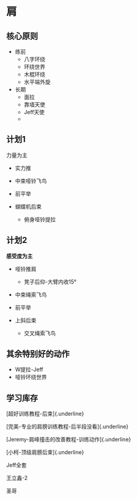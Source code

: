 # 肩

## 核心原则

- 练前
  - 八字环绕
  - 环绕世界
  - 木棍环绕
  - 水平端外旋
- 长期
  - 面拉
  - 靠墙天使
  - Jeff天使
  - 

## 计划1

力量为主

-   实力推

-   中束哑铃飞鸟

-   前平举

-   蝴蝶机后束

    -   俯身哑铃提拉

## 计划2

**感受度为主**

-   哑铃推肩

    -   凳子后仰-大臂内收15°

-   中束绳索飞鸟

-   前平举

-   上斜后束

    -   交叉绳索飞鸟

## 其余特别好的动作

-   W提拉-Jeff
-   哑铃环绕世界

## 学习库存

[超好训练教程-后束]{.underline}

[完美-专业的肩膀训练教程-后半段没看]{.underline}

[Jeremy-肩峰撞击的改善教程-训练动作]{.underline}

[小柯-顶级肩膀后束]{.underline}

Jeff全套

王立鑫-2

圣哥
